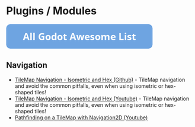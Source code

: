 # Plugins / Modules

[![Godot Awesome List](icons/button.png)](https://github.com/hto/awesome-godot)

## Navigation
- [TileMap Navigation - Isometric and Hex (Github)](https://github.com/kidscancode/godot_tilemap_navigation) - TileMap navigation and avoid the common pitfalls, even when using isometric or hex-shaped tiles!
- [TileMap Navigation - Isometric and Hex (Youtube)](https://www.youtube.com/watch?v=OYn49ghh9k0) - TileMap navigation and avoid the common pitfalls, even when using isometric or hex-shaped tiles!
- [Pathfinding on a TileMap with Navigation2D (Youtube)](https://www.youtube.com/watch?v=0fPOt0Jw52s)
